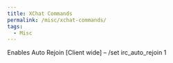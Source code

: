 ```yaml
---
title: XChat Commands
permalink: /misc/xchat-commands/
tags:
  - Misc
---
```

Enables Auto Rejoin [Client wide] &#8211; /set irc\_auto\_rejoin 1
